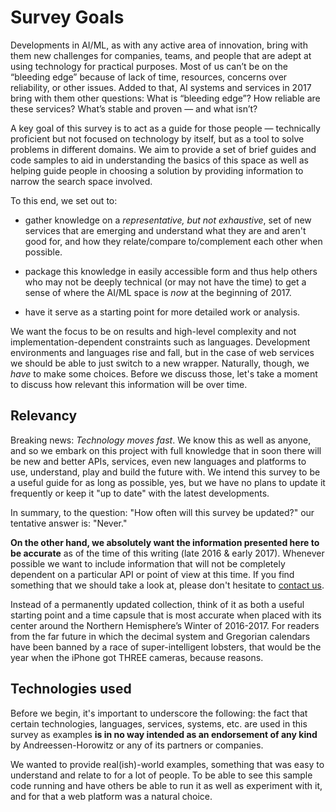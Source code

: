 # Survey Goals

Developments in AI/ML, as with any active area of innovation, bring with them new challenges for companies, teams, and people that are adept at using technology for practical purposes. Most of us can’t be on the “bleeding edge” because of lack of time, resources, concerns over reliability, or other issues. Added to that, AI systems and services in 2017 bring with them other questions: What is “bleeding edge”? How reliable are these services? What’s stable and proven — and what isn’t?

A key goal of this survey is to act as a guide for those people — technically proficient but not focused on technology by itself, but as a tool to solve problems in different domains. We aim to provide a set of brief guides and code samples to aid in understanding the basics of this space as well as helping guide people in choosing a solution by providing information to narrow the search space involved.

To this end, we set out to:

* gather knowledge on a _representative, but not exhaustive_, set of new services that are emerging and understand what they are and aren't good for, and how they relate/compare to/complement each other when possible.

* package this knowledge in easily accessible form and thus help others who may not be deeply technical (or may not have the time) to get a sense of where the AI/ML space is _now_ at the beginning of 2017.

* have it serve as a starting point for more detailed work or analysis.

We want the focus to be on results and high-level complexity and not implementation-dependent constraints such as languages. Development environments and languages rise and fall, but in the case of web services we should be able to just switch to a new wrapper. Naturally, though, we _have_ to make some choices. Before we discuss those, let's take a moment to discuss how relevant this information will be over time.

## Relevancy

Breaking news: _Technology moves fast_. We know this as well as anyone, and so we embark on this project with full knowledge that in soon there will be new and better APIs, services, even new languages and platforms to use, understand, play and build the future with. We intend this survey to be a useful guide for as long as possible, yes, but we have no plans to update it frequently or keep it "up to date" with the latest developments.

In summary, to the question: "How often will this survey be updated?" our tentative answer is: "Never."

**On the other hand, we absolutely want the information presented here to be accurate** as of the time of this writing (late 2016 & early 2017). Whenever possible we want to include information that will not be completely dependent on a particular API or point of view at this time. If you find something that we should take a look at, please don't hesitate to [contact us](/contact).

Instead of a permanently updated collection, think of it as both a useful starting point and a time capsule that is most accurate when placed with its center around the Northern Hemisphere’s Winter of 2016-2017. For readers from the far future in which the decimal system and Gregorian calendars have been banned by a race of super-intelligent lobsters, that would be the year when the iPhone got THREE cameras, because reasons.

## Technologies used

Before we begin, it's important to underscore the following: the fact that certain technologies, languages, services, systems, etc. are used in this survey as examples **is in no way intended as an endorsement of any kind** by Andreessen-Horowitz or any of its partners or companies.

We wanted to provide real(ish)-world examples, something that was easy to understand and relate to for a lot of people. To be able to see this sample code running and have others be able to run it as well as experiment with it, and for that a web platform was a natural choice.
